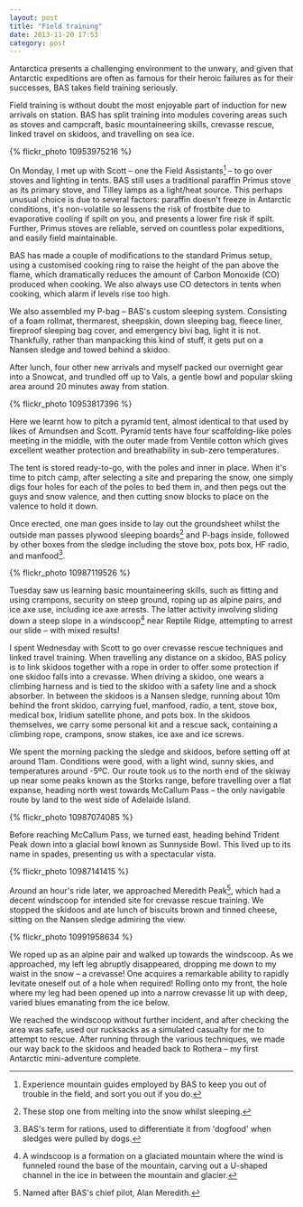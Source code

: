 ```yaml
---
layout: post
title: "Field training"
date: 2013-11-20 17:53
category: post
---
```


Antarctica presents a challenging environment to the unwary, and given that Antarctic expeditions are often as famous for their heroic failures as for their successes, BAS takes field training seriously.

Field training is without doubt the most enjoyable part of induction for new arrivals on station. BAS has split training into modules covering areas such as stoves and campcraft, basic mountaineering skills, crevasse rescue, linked travel on skidoos, and travelling on sea ice.

{% flickr_photo 10953975216 %}

On Monday, I met up with Scott – one the Field Assistants[^1] – to go over stoves and lighting in tents. BAS still uses a traditional paraffin Primus stove as its primary stove, and Tilley lamps as a light/heat source. This perhaps unusual choice is due to several factors: paraffin doesn't freeze in Antarctic conditions, it's non-volatile so lessens the risk of frostbite due to evaporative cooling if spilt on you, and presents a lower fire risk if spilt. Further, Primus stoves are reliable, served on countless polar expeditions, and easily field maintainable.

BAS has made a couple of modifications to the standard Primus setup, using a customised cooking ring to raise the height of the pan above the flame, which dramatically reduces the amount of Carbon Monoxide (CO) produced when cooking. We also always use CO detectors in tents when cooking, which alarm if levels rise too high.

We also assembled my P-bag – BAS's custom sleeping system. Consisting of a foam rollmat, thermarest, sheepskin, down sleeping bag, fleece liner, fireproof sleeping bag cover, and emergency bivi bag, light it is not. Thankfully, rather than manpacking this kind of stuff, it gets put on a Nansen sledge and towed behind a skidoo.

After lunch, four other new arrivals and myself packed our overnight gear into a Snowcat, and trundled off up to Vals, a gentle bowl and popular skiing area around 20 minutes away from station.

{% flickr_photo 10953817396 %}

Here we learnt how to pitch a pyramid tent, almost identical to that used by likes of Amundsen and Scott. Pyramid tents have four scaffolding-like poles meeting in the middle, with the outer made from Ventile cotton which gives excellent weather protection and breathability in sub-zero temperatures.

The tent is stored ready-to-go, with the poles and inner in place. When it's time to pitch camp, after selecting a site and preparing the snow, one simply digs four holes for each of the poles to bed them in, and then pegs out the guys and snow valence, and then cutting snow blocks to place on the valence to hold it down.

Once erected, one man goes inside to lay out the groundsheet whilst the outside man passes plywood sleeping boards[^2] and P-bags inside, followed by other boxes from the sledge including the stove box, pots box, HF radio, and manfood[^3].

{% flickr_photo 10987119526 %}

Tuesday saw us learning basic mountaineering skills, such as fitting and using crampons, security on steep ground, roping up as alpine pairs, and ice axe use, including ice axe arrests. The latter activity involving sliding down a steep slope in a windscoop[^5] near Reptile Ridge, attempting to arrest our slide – with mixed results!

I spent Wednesday with Scott to go over crevasse rescue techniques and linked travel training. When travelling any distance on a skidoo, BAS policy is to link skidoos together with a rope in order to offer some protection if one skidoo falls into a crevasse. When driving a skidoo, one wears a climbing harness and is tied to the skidoo with a safety line and a shock absorber. In between the skidoos is a Nansen sledge, running about 10m behind the front skidoo, carrying fuel, manfood, radio, a tent, stove box, medical box, Iridium satellite phone, and pots box. In the skidoos themselves, we carry some personal kit and a rescue sack, containing a climbing rope, crampons, snow stakes, ice axe and ice screws.

We spent the morning packing the sledge and skidoos, before setting off at around 11am. Conditions were good, with a light wind, sunny skies, and temperatures around -5ºC. Our route took us to the north end of the skiway up near some peaks known as the Storks range, before travelling over a flat expanse, heading north west towards McCallum Pass – the only navigable route by land to the west side of Adelaide Island.

{% flickr_photo 10987074085 %}

Before reaching McCallum Pass, we turned east, heading behind Trident Peak down into a glacial bowl known as Sunnyside Bowl. This lived up to its name in spades, presenting us with a spectacular vista.

{% flickr_photo 10987141415 %}

Around an hour's ride later, we approached Meredith Peak[^4], which had a decent windscoop for intended site for crevasse rescue training. We stopped the skidoos and ate lunch of biscuits brown and tinned cheese, sitting on the Nansen sledge admiring the view.

{% flickr_photo 10991958634 %}

We roped up as an alpine pair and walked up towards the windscoop. As we approached, my left leg abruptly disappeared, dropping me down to my waist in the snow – a crevasse! One acquires a remarkable ability to rapidly levitate oneself out of a hole when required! Rolling onto my front, the hole where my leg had been opened up into a narrow crevasse lit up with deep, varied blues emanating from the ice below.

We reached the windscoop without further incident, and after checking the area was safe, used our rucksacks as a simulated casualty for me to attempt to rescue. After running through the various techniques, we made our way back to the skidoos and headed back to Rothera – my first Antarctic mini-adventure complete.

[^1]: Experience mountain guides employed by BAS to keep you out of trouble in the field, and sort you out if you do.
[^2]: These stop one from melting into the snow whilst sleeping.
[^3]: BAS's term for rations, used to differentiate it from 'dogfood' when sledges were pulled by dogs.
[^4]: Named after BAS's chief pilot, Alan Meredith.
[^5]: A windscoop is a formation on a glaciated mountain where the wind is funneled round the base of the mountain, carving out a U-shaped channel in the ice in between the mountain and glacier.
